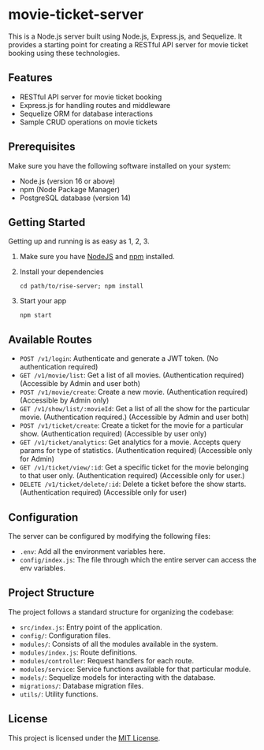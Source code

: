
# movie-ticket-server

This is a Node.js server built using Node.js, Express.js, and Sequelize. It provides a starting point for creating a RESTful API server for movie ticket booking using these technologies.


## Features

- RESTful API server for movie ticket booking
- Express.js for handling routes and middleware
- Sequelize ORM for database interactions
- Sample CRUD operations on movie tickets


## Prerequisites

Make sure you have the following software installed on your system:

- Node.js (version 16 or above)
- npm (Node Package Manager)
- PostgreSQL database (version 14)

## Getting Started

Getting up and running is as easy as 1, 2, 3.

1. Make sure you have [NodeJS](https://nodejs.org/) and [npm](https://www.npmjs.com/) installed.
2. Install your dependencies

    ```
    cd path/to/rise-server; npm install
    ```

3. Start your app

    ```
    npm start
    ```

## Available Routes

- `POST /v1/login`: Authenticate and generate a JWT token. (No authentication required)
- `GET /v1/movie/list`: Get a list of all movies. (Authentication required) (Accessible by Admin and user both)
- `POST /v1/movie/create`: Create a new movie. (Authentication required) (Accessible by Admin only)
- `GET /v1/show/list/:movieId`: Get a list of all the show for the particular movie. (Authentication required.) (Accessible by Admin and user both)
- `POST /v1/ticket/create`: Create a ticket for the movie for a particular show. (Authentication required) (Accessible by user only)
- `GET /v1/ticket/analytics`: Get analytics for a movie. Accepts query params for type of statistics. (Authentication required) (Accessible only for Admin)
- `GET /v1/ticket/view/:id`: Get a specific ticket for the movie belonging to that user only. (Authentication required) (Accessible only for user.)
- `DELETE /v1/ticket/delete/:id`: Delete a ticket before the show starts. (Authentication required) (Accessible only for user)

## Configuration

The server can be configured by modifying the following files:

- `.env`: Add all the environment variables here.
- `config/index.js`: The file through which the entire server can access the env variables.

## Project Structure

The project follows a standard structure for organizing the codebase:

- `src/index.js`: Entry point of the application.
- `config/`: Configuration files.
- `modules/`: Consists of all the modules available in the system.
- `modules/index.js`: Route definitions.
- `modules/controller`: Request handlers for each route.
- `modules/service`: Service functions available for that particular module.
- `models/`: Sequelize models for interacting with the database.
- `migrations/`: Database migration files.
- `utils/`: Utility functions.

## License

This project is licensed under the [MIT License](LICENSE).